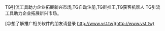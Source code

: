 TG引流工具助力企业拓展新兴市场,TG自动注册,TG群推王,TG获客机器人
TG引流工具助力企业拓展新兴市场_

[😍想了解推广相关软件的朋友请登录 http://www.vst.tw](http://www.vst.tw)



